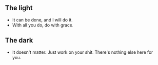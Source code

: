 ## The light
- It can be done, and I will do it.
- With all you do, do with grace.

## The dark
- It doesn't matter. Just work on your shit. There's nothing else here for you.
